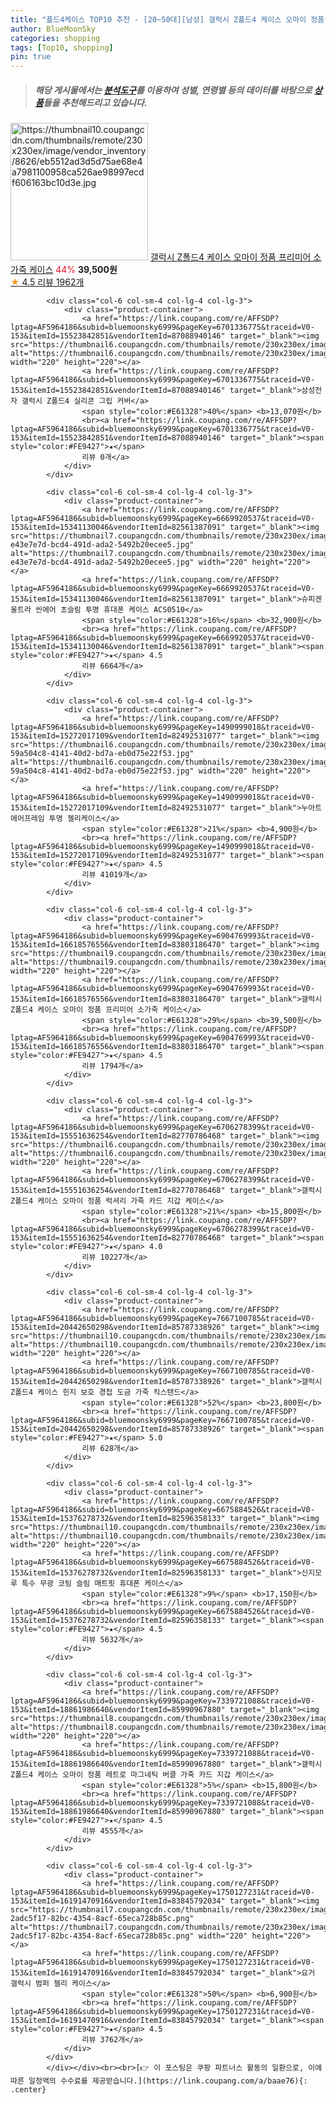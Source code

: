 ```yaml
---
title: "폴드4케이스 TOP10 추천 - [20~50대][남성] 갤럭시 Z폴드4 케이스 오마이 정품 프리미어 소가죽 케이스"
author: BlueMoonSky
categories: shopping
tags: [Top10, shopping]
pin: true
---
```


> ##### 해당 게시물에서는 [**분석도구**](https://itemscout.io/)를 이용하여 **성별**, **연령별** 등의 데이터를 바탕으로 [**상품**](https://link.coupang.com/a/baae76)들을 추천해드리고 있습니다.
<div class="container"><div class="row">
            <div class="col-6 col-sm-4 col-lg-4 col-lg-3">
                <div class="product-container">
                    <a href="https://link.coupang.com/re/AFFSDP?lptag=AF5964186&subid=bluemoonsky6999&pageKey=6904769993&traceid=V0-153&itemId=16618576557&vendorItemId=83803186485" target="_blank"><img src="https://thumbnail10.coupangcdn.com/thumbnails/remote/230x230ex/image/vendor_inventory/8626/eb5512ad3d5d75ae68e4a7981100958ca526ae98997ecdf606163bc10d3e.jpg" alt="https://thumbnail10.coupangcdn.com/thumbnails/remote/230x230ex/image/vendor_inventory/8626/eb5512ad3d5d75ae68e4a7981100958ca526ae98997ecdf606163bc10d3e.jpg" width="220" height="220"></a>
                    <a href="https://link.coupang.com/re/AFFSDP?lptag=AF5964186&subid=bluemoonsky6999&pageKey=6904769993&traceid=V0-153&itemId=16618576557&vendorItemId=83803186485" target="_blank">갤럭시 Z폴드4 케이스 오마이 정품 프리미어 소가죽 케이스</a>
                    <span style="color:#E61328">44%</span> <b>39,500원</b>
                    <br><a href="https://link.coupang.com/re/AFFSDP?lptag=AF5964186&subid=bluemoonsky6999&pageKey=6904769993&traceid=V0-153&itemId=16618576557&vendorItemId=83803186485" target="_blank"><span style="color:#FE9427">★</span> 4.5
                    리뷰 1962개</a>
                </div>
            </div>
            
            <div class="col-6 col-sm-4 col-lg-4 col-lg-3">
                <div class="product-container">
                    <a href="https://link.coupang.com/re/AFFSDP?lptag=AF5964186&subid=bluemoonsky6999&pageKey=6701336775&traceid=V0-153&itemId=15523842851&vendorItemId=87088940146" target="_blank"><img src="https://thumbnail6.coupangcdn.com/thumbnails/remote/230x230ex/image/vendor_inventory/5a74/3bd118ec587c3b5f331c97911ba4e2a7ea6e0a5cfd077b709e92726f0408.jpg" alt="https://thumbnail6.coupangcdn.com/thumbnails/remote/230x230ex/image/vendor_inventory/5a74/3bd118ec587c3b5f331c97911ba4e2a7ea6e0a5cfd077b709e92726f0408.jpg" width="220" height="220"></a>
                    <a href="https://link.coupang.com/re/AFFSDP?lptag=AF5964186&subid=bluemoonsky6999&pageKey=6701336775&traceid=V0-153&itemId=15523842851&vendorItemId=87088940146" target="_blank">삼성전자 갤럭시 Z폴드4 실리콘 그립 커버</a>
                    <span style="color:#E61328">40%</span> <b>13,070원</b>
                    <br><a href="https://link.coupang.com/re/AFFSDP?lptag=AF5964186&subid=bluemoonsky6999&pageKey=6701336775&traceid=V0-153&itemId=15523842851&vendorItemId=87088940146" target="_blank"><span style="color:#FE9427">★</span> 
                    리뷰 0개</a>
                </div>
            </div>
            
            <div class="col-6 col-sm-4 col-lg-4 col-lg-3">
                <div class="product-container">
                    <a href="https://link.coupang.com/re/AFFSDP?lptag=AF5964186&subid=bluemoonsky6999&pageKey=6669920537&traceid=V0-153&itemId=15341130046&vendorItemId=82561387091" target="_blank"><img src="https://thumbnail7.coupangcdn.com/thumbnails/remote/230x230ex/image/retail/images/1211035931474152-e43e7e7d-bcd4-491d-ada2-5492b20ecee5.jpg" alt="https://thumbnail7.coupangcdn.com/thumbnails/remote/230x230ex/image/retail/images/1211035931474152-e43e7e7d-bcd4-491d-ada2-5492b20ecee5.jpg" width="220" height="220"></a>
                    <a href="https://link.coupang.com/re/AFFSDP?lptag=AF5964186&subid=bluemoonsky6999&pageKey=6669920537&traceid=V0-153&itemId=15341130046&vendorItemId=82561387091" target="_blank">슈피겐 울트라 씬에어 초슬림 투명 휴대폰 케이스 ACS0510</a>
                    <span style="color:#E61328">16%</span> <b>32,900원</b>
                    <br><a href="https://link.coupang.com/re/AFFSDP?lptag=AF5964186&subid=bluemoonsky6999&pageKey=6669920537&traceid=V0-153&itemId=15341130046&vendorItemId=82561387091" target="_blank"><span style="color:#FE9427">★</span> 4.5
                    리뷰 6664개</a>
                </div>
            </div>
            
            <div class="col-6 col-sm-4 col-lg-4 col-lg-3">
                <div class="product-container">
                    <a href="https://link.coupang.com/re/AFFSDP?lptag=AF5964186&subid=bluemoonsky6999&pageKey=1490999018&traceid=V0-153&itemId=15272017109&vendorItemId=82492531077" target="_blank"><img src="https://thumbnail6.coupangcdn.com/thumbnails/remote/230x230ex/image/retail/images/3066018651633930-59a504c8-4141-40d2-bd7a-eb0d75e22f53.jpg" alt="https://thumbnail6.coupangcdn.com/thumbnails/remote/230x230ex/image/retail/images/3066018651633930-59a504c8-4141-40d2-bd7a-eb0d75e22f53.jpg" width="220" height="220"></a>
                    <a href="https://link.coupang.com/re/AFFSDP?lptag=AF5964186&subid=bluemoonsky6999&pageKey=1490999018&traceid=V0-153&itemId=15272017109&vendorItemId=82492531077" target="_blank">누아트 에어프레임 투명 젤리케이스</a>
                    <span style="color:#E61328">21%</span> <b>4,900원</b>
                    <br><a href="https://link.coupang.com/re/AFFSDP?lptag=AF5964186&subid=bluemoonsky6999&pageKey=1490999018&traceid=V0-153&itemId=15272017109&vendorItemId=82492531077" target="_blank"><span style="color:#FE9427">★</span> 4.5
                    리뷰 41019개</a>
                </div>
            </div>
            
            <div class="col-6 col-sm-4 col-lg-4 col-lg-3">
                <div class="product-container">
                    <a href="https://link.coupang.com/re/AFFSDP?lptag=AF5964186&subid=bluemoonsky6999&pageKey=6904769993&traceid=V0-153&itemId=16618576556&vendorItemId=83803186470" target="_blank"><img src="https://thumbnail9.coupangcdn.com/thumbnails/remote/230x230ex/image/vendor_inventory/7baa/278523e7d4031621aa4f9c3fc7f6ec53ebd0256bea0426e6cb0fa4b1e5f3.jpg" alt="https://thumbnail9.coupangcdn.com/thumbnails/remote/230x230ex/image/vendor_inventory/7baa/278523e7d4031621aa4f9c3fc7f6ec53ebd0256bea0426e6cb0fa4b1e5f3.jpg" width="220" height="220"></a>
                    <a href="https://link.coupang.com/re/AFFSDP?lptag=AF5964186&subid=bluemoonsky6999&pageKey=6904769993&traceid=V0-153&itemId=16618576556&vendorItemId=83803186470" target="_blank">갤럭시 Z폴드4 케이스 오마이 정품 프리미어 소가죽 케이스</a>
                    <span style="color:#E61328">29%</span> <b>39,500원</b>
                    <br><a href="https://link.coupang.com/re/AFFSDP?lptag=AF5964186&subid=bluemoonsky6999&pageKey=6904769993&traceid=V0-153&itemId=16618576556&vendorItemId=83803186470" target="_blank"><span style="color:#FE9427">★</span> 4.5
                    리뷰 1794개</a>
                </div>
            </div>
            
            <div class="col-6 col-sm-4 col-lg-4 col-lg-3">
                <div class="product-container">
                    <a href="https://link.coupang.com/re/AFFSDP?lptag=AF5964186&subid=bluemoonsky6999&pageKey=6706278399&traceid=V0-153&itemId=15551636254&vendorItemId=82770786468" target="_blank"><img src="https://thumbnail6.coupangcdn.com/thumbnails/remote/230x230ex/image/vendor_inventory/1b73/a01dfb2dad19ed1132814173e427eb0fc4291c6966e651b0bd6f7d31358b.png" alt="https://thumbnail6.coupangcdn.com/thumbnails/remote/230x230ex/image/vendor_inventory/1b73/a01dfb2dad19ed1132814173e427eb0fc4291c6966e651b0bd6f7d31358b.png" width="220" height="220"></a>
                    <a href="https://link.coupang.com/re/AFFSDP?lptag=AF5964186&subid=bluemoonsky6999&pageKey=6706278399&traceid=V0-153&itemId=15551636254&vendorItemId=82770786468" target="_blank">갤럭시 Z폴드4 케이스 오마이 정품 럭셔리 가죽 카드 지갑 케이스</a>
                    <span style="color:#E61328">21%</span> <b>15,800원</b>
                    <br><a href="https://link.coupang.com/re/AFFSDP?lptag=AF5964186&subid=bluemoonsky6999&pageKey=6706278399&traceid=V0-153&itemId=15551636254&vendorItemId=82770786468" target="_blank"><span style="color:#FE9427">★</span> 4.0
                    리뷰 10227개</a>
                </div>
            </div>
            
            <div class="col-6 col-sm-4 col-lg-4 col-lg-3">
                <div class="product-container">
                    <a href="https://link.coupang.com/re/AFFSDP?lptag=AF5964186&subid=bluemoonsky6999&pageKey=7667100785&traceid=V0-153&itemId=20442650298&vendorItemId=85787338926" target="_blank"><img src="https://thumbnail10.coupangcdn.com/thumbnails/remote/230x230ex/image/vendor_inventory/1ed1/e97ed1348805b611ca8d6f342f81a5078c7f72300ce3af20b26c139bb087.jpg" alt="https://thumbnail10.coupangcdn.com/thumbnails/remote/230x230ex/image/vendor_inventory/1ed1/e97ed1348805b611ca8d6f342f81a5078c7f72300ce3af20b26c139bb087.jpg" width="220" height="220"></a>
                    <a href="https://link.coupang.com/re/AFFSDP?lptag=AF5964186&subid=bluemoonsky6999&pageKey=7667100785&traceid=V0-153&itemId=20442650298&vendorItemId=85787338926" target="_blank">갤럭시 Z폴드4 케이스 힌지 보호 경첩 도금 가죽 킥스탠드</a>
                    <span style="color:#E61328">52%</span> <b>23,800원</b>
                    <br><a href="https://link.coupang.com/re/AFFSDP?lptag=AF5964186&subid=bluemoonsky6999&pageKey=7667100785&traceid=V0-153&itemId=20442650298&vendorItemId=85787338926" target="_blank"><span style="color:#FE9427">★</span> 5.0
                    리뷰 628개</a>
                </div>
            </div>
            
            <div class="col-6 col-sm-4 col-lg-4 col-lg-3">
                <div class="product-container">
                    <a href="https://link.coupang.com/re/AFFSDP?lptag=AF5964186&subid=bluemoonsky6999&pageKey=6675884526&traceid=V0-153&itemId=15376278732&vendorItemId=82596358133" target="_blank"><img src="https://thumbnail10.coupangcdn.com/thumbnails/remote/230x230ex/image/rs_quotation_api/pacewfft/b049000d2b87440c9ce5e3778c4d7503.jpg" alt="https://thumbnail10.coupangcdn.com/thumbnails/remote/230x230ex/image/rs_quotation_api/pacewfft/b049000d2b87440c9ce5e3778c4d7503.jpg" width="220" height="220"></a>
                    <a href="https://link.coupang.com/re/AFFSDP?lptag=AF5964186&subid=bluemoonsky6999&pageKey=6675884526&traceid=V0-153&itemId=15376278732&vendorItemId=82596358133" target="_blank">신지모루 특수 무광 코팅 슬림 매트핏 휴대폰 케이스</a>
                    <span style="color:#E61328">9%</span> <b>17,150원</b>
                    <br><a href="https://link.coupang.com/re/AFFSDP?lptag=AF5964186&subid=bluemoonsky6999&pageKey=6675884526&traceid=V0-153&itemId=15376278732&vendorItemId=82596358133" target="_blank"><span style="color:#FE9427">★</span> 4.5
                    리뷰 5632개</a>
                </div>
            </div>
            
            <div class="col-6 col-sm-4 col-lg-4 col-lg-3">
                <div class="product-container">
                    <a href="https://link.coupang.com/re/AFFSDP?lptag=AF5964186&subid=bluemoonsky6999&pageKey=7339721088&traceid=V0-153&itemId=18861986640&vendorItemId=85990967880" target="_blank"><img src="https://thumbnail8.coupangcdn.com/thumbnails/remote/230x230ex/image/vendor_inventory/bdb5/c775940a3f285ec2e2bfa4d77df5bb35735f8cb034e5b9fff82e6c9aee57.png" alt="https://thumbnail8.coupangcdn.com/thumbnails/remote/230x230ex/image/vendor_inventory/bdb5/c775940a3f285ec2e2bfa4d77df5bb35735f8cb034e5b9fff82e6c9aee57.png" width="220" height="220"></a>
                    <a href="https://link.coupang.com/re/AFFSDP?lptag=AF5964186&subid=bluemoonsky6999&pageKey=7339721088&traceid=V0-153&itemId=18861986640&vendorItemId=85990967880" target="_blank">갤럭시 Z폴드4 케이스 오마이 정품 레트로 마그네틱 버클 가죽 카드 지갑 케이스</a>
                    <span style="color:#E61328">5%</span> <b>15,800원</b>
                    <br><a href="https://link.coupang.com/re/AFFSDP?lptag=AF5964186&subid=bluemoonsky6999&pageKey=7339721088&traceid=V0-153&itemId=18861986640&vendorItemId=85990967880" target="_blank"><span style="color:#FE9427">★</span> 4.5
                    리뷰 4555개</a>
                </div>
            </div>
            
            <div class="col-6 col-sm-4 col-lg-4 col-lg-3">
                <div class="product-container">
                    <a href="https://link.coupang.com/re/AFFSDP?lptag=AF5964186&subid=bluemoonsky6999&pageKey=1750127231&traceid=V0-153&itemId=16191470916&vendorItemId=83845792034" target="_blank"><img src="https://thumbnail7.coupangcdn.com/thumbnails/remote/230x230ex/image/retail/images/1330067821132324-2adc5f17-82bc-4354-8acf-65eca728b85c.png" alt="https://thumbnail7.coupangcdn.com/thumbnails/remote/230x230ex/image/retail/images/1330067821132324-2adc5f17-82bc-4354-8acf-65eca728b85c.png" width="220" height="220"></a>
                    <a href="https://link.coupang.com/re/AFFSDP?lptag=AF5964186&subid=bluemoonsky6999&pageKey=1750127231&traceid=V0-153&itemId=16191470916&vendorItemId=83845792034" target="_blank">요거 갤럭시 범퍼 젤리 케이스</a>
                    <span style="color:#E61328">50%</span> <b>6,900원</b>
                    <br><a href="https://link.coupang.com/re/AFFSDP?lptag=AF5964186&subid=bluemoonsky6999&pageKey=1750127231&traceid=V0-153&itemId=16191470916&vendorItemId=83845792034" target="_blank"><span style="color:#FE9427">★</span> 4.5
                    리뷰 3762개</a>
                </div>
            </div>
            </div></div><br><br>[👉 이 포스팅은 쿠팡 파트너스 활동의 일환으로, 이에 따른 일정액의 수수료를 제공받습니다.](https://link.coupang.com/a/baae76){: .center}